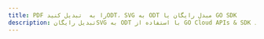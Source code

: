 ---title: PDF را به  تبدیل کنیدODT، SVG به ODT مبدل رایگان یا GO SDKdescription: تبدیل رایگانSVG به ODT با استفاده از GO Cloud APIs & SDK همچنین اسناد PDF را در Cloud ایجاد، ویرایش و رندر کنید.---